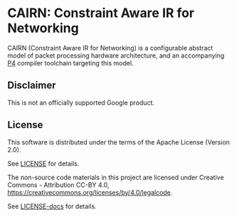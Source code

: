 # CAIRN: Constraint Aware IR for Networking

CAIRN (Constraint Aware IR for Networking) is a configurable abstract model of
packet processing hardware architecture, and an accompanying
[P4](https://p4.org/) compiler toolchain targeting this model.

## Disclaimer

This is not an officially supported Google product.

## License

This software is distributed under the terms of the Apache License (Version
2.0).

See [LICENSE](LICENSE) for details.

The non-source code materials in this project are licensed under Creative
Commons - Attribution CC-BY 4.0,
https://creativecommons.org/licenses/by/4.0/legalcode.

See [LICENSE-docs](LICENSE-docs) for details.
